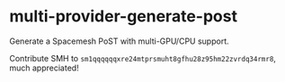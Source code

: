# multi-provider-generate-post

Generate a Spacemesh PoST with multi-GPU/CPU support.

Contribute SMH to `sm1qqqqqqxre24mtprsmuht8gfhu28z95hm22zvrdq34rmr8`, much appreciated!
